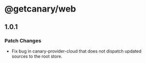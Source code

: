 # @getcanary/web

## 1.0.1

### Patch Changes

- Fix bug in canary-provider-cloud that does not dispatch updated sources to the root store.

